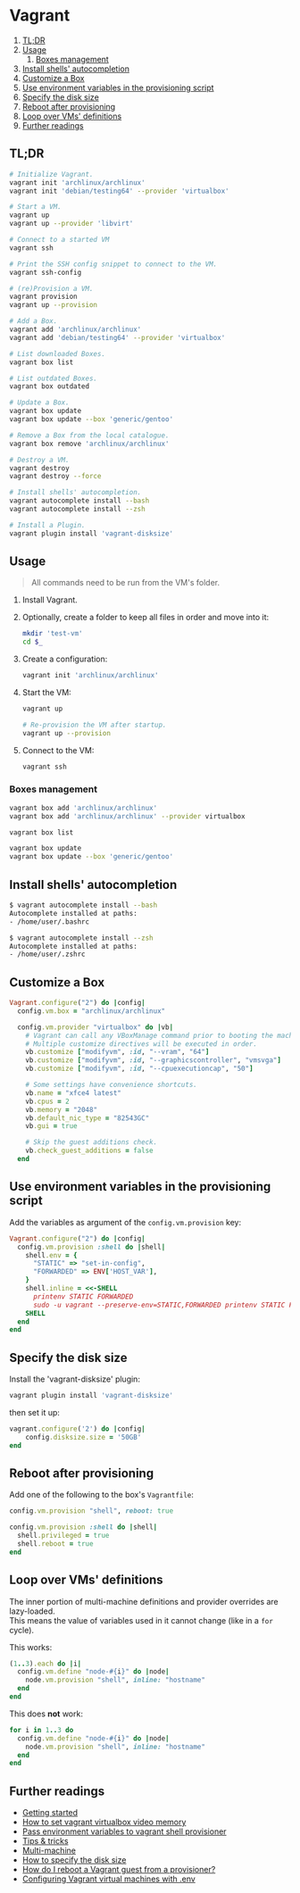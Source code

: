 # Vagrant

1. [TL;DR](#tldr)
1. [Usage](#usage)
   1. [Boxes management](#boxes-management)
1. [Install shells' autocompletion](#install-shells-autocompletion)
1. [Customize a Box](#customize-a-box)
1. [Use environment variables in the provisioning script](#use-environment-variables-in-the-provisioning-script)
1. [Specify the disk size](#specify-the-disk-size)
1. [Reboot after provisioning](#reboot-after-provisioning)
1. [Loop over VMs' definitions](#loop-over-vms-definitions)
1. [Further readings](#further-readings)

## TL;DR

```sh
# Initialize Vagrant.
vagrant init 'archlinux/archlinux'
vagrant init 'debian/testing64' --provider 'virtualbox'

# Start a VM.
vagrant up
vagrant up --provider 'libvirt'

# Connect to a started VM
vagrant ssh

# Print the SSH config snippet to connect to the VM.
vagrant ssh-config

# (re)Provision a VM.
vagrant provision
vagrant up --provision

# Add a Box.
vagrant add 'archlinux/archlinux'
vagrant add 'debian/testing64' --provider 'virtualbox'

# List downloaded Boxes.
vagrant box list

# List outdated Boxes.
vagrant box outdated

# Update a Box.
vagrant box update
vagrant box update --box 'generic/gentoo'

# Remove a Box from the local catalogue.
vagrant box remove 'archlinux/archlinux'

# Destroy a VM.
vagrant destroy
vagrant destroy --force

# Install shells' autocompletion.
vagrant autocomplete install --bash
vagrant autocomplete install --zsh

# Install a Plugin.
vagrant plugin install 'vagrant-disksize'
```

## Usage

> All commands need to be run from the VM's folder.

1. Install Vagrant.
1. Optionally, create a folder to keep all files in order and move into it:

   ```sh
   mkdir 'test-vm'
   cd $_
   ```

1. Create a configuration:

   ```sh
   vagrant init 'archlinux/archlinux'
   ```

1. Start the VM:

   ```sh
   vagrant up

   # Re-provision the VM after startup.
   vagrant up --provision
   ```

1. Connect to the VM:

   ```sh
   vagrant ssh
   ```

### Boxes management

```sh
vagrant box add 'archlinux/archlinux'
vagrant box add 'archlinux/archlinux' --provider virtualbox

vagrant box list

vagrant box update
vagrant box update --box 'generic/gentoo'
```

## Install shells' autocompletion

```sh
$ vagrant autocomplete install --bash
Autocomplete installed at paths:
- /home/user/.bashrc

$ vagrant autocomplete install --zsh
Autocomplete installed at paths:
- /home/user/.zshrc
```

## Customize a Box

```ruby
Vagrant.configure("2") do |config|
  config.vm.box = "archlinux/archlinux"

  config.vm.provider "virtualbox" do |vb|
    # Vagrant can call any VBoxManage command prior to booting the machine.
    # Multiple customize directives will be executed in order.
    vb.customize ["modifyvm", :id, "--vram", "64"]
    vb.customize ["modifyvm", :id, "--graphicscontroller", "vmsvga"]
    vb.customize ["modifyvm", :id, "--cpuexecutioncap", "50"]

    # Some settings have convenience shortcuts.
    vb.name = "xfce4 latest"
    vb.cpus = 2
    vb.memory = "2048"
    vb.default_nic_type = "82543GC"
    vb.gui = true

    # Skip the guest additions check.
    vb.check_guest_additions = false
  end
```

## Use environment variables in the provisioning script

Add the variables as argument of the `config.vm.provision` key:

```ruby
Vagrant.configure("2") do |config|
  config.vm.provision :shell do |shell|
    shell.env = {
      "STATIC" => "set-in-config",
      "FORWARDED" => ENV['HOST_VAR'],
    }
    shell.inline = <<-SHELL
      printenv STATIC FORWARDED
      sudo -u vagrant --preserve-env=STATIC,FORWARDED printenv STATIC FORWARDED
    SHELL
  end
end
```

## Specify the disk size

Install the 'vagrant-disksize' plugin:

```sh
vagrant plugin install 'vagrant-disksize'
```

then set it up:

```ruby
vagrant.configure('2') do |config|
    config.disksize.size = '50GB'
end
```

## Reboot after provisioning

Add one of the following to the box's `Vagrantfile`:

```ruby
config.vm.provision "shell", reboot: true

config.vm.provision :shell do |shell|
  shell.privileged = true
  shell.reboot = true
end
```

## Loop over VMs' definitions

The inner portion of multi-machine definitions and provider overrides are lazy-loaded.<br/>
This means the value of variables used in it cannot change (like in a `for` cycle).

This works:

```ruby
(1..3).each do |i|
  config.vm.define "node-#{i}" do |node|
    node.vm.provision "shell", inline: "hostname"
  end
end
```

This does **not** work:

```ruby
for i in 1..3 do
  config.vm.define "node-#{i}" do |node|
    node.vm.provision "shell", inline: "hostname"
  end
end
```

## Further readings

- [Getting started]
- [How to set vagrant virtualbox video memory]
- [Pass environment variables to vagrant shell provisioner]
- [Tips & tricks]
- [Multi-machine]
- [How to specify the disk size]
- [How do I reboot a Vagrant guest from a provisioner?]
- [Configuring Vagrant virtual machines with .env]

<!-- upstream -->
[getting started]: https://learn.hashicorp.com/tutorials/vagrant/getting-started-index
[multi-machine]: https://www.vagrantup.com/docs/multi-machine
[tips & tricks]: https://www.vagrantup.com/docs/vagrantfile/tips

<!-- external references -->
[configuring vagrant virtual machines with .env]: https://www.nickhammond.com/configuring-vagrant-virtual-machines-with-env/
[how do i reboot a vagrant guest from a provisioner?]: https://superuser.com/questions/1338429/how-do-i-reboot-a-vagrant-guest-from-a-provisioner#1579326
[how to set vagrant virtualbox video memory]: https://stackoverflow.com/questions/24231620/how-to-set-vagrant-virtualbox-video-memory#24253435
[how to specify the disk size]: https://stackoverflow.com/questions/49822594/vagrant-how-to-specify-the-disk-size#60185312
[pass environment variables to vagrant shell provisioner]: https://stackoverflow.com/questions/19648088/pass-environment-variables-to-vagrant-shell-provisioner#37563822
